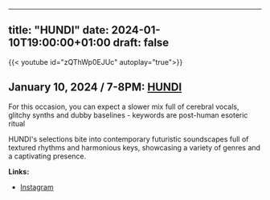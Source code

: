 
---
title: "HUNDI"
date: 2024-01-10T19:00:00+01:00
draft: false
---

{{< youtube id="zQThWp0EJUc" autoplay="true">}}

<!--Placeholder offline video-->
## January 10, 2024 / 7-8PM: [HUNDI](https://www.instagram.com/hundi___/)

For this occasion, you can expect a slower mix full of cerebral vocals, glitchy synths and dubby baselines - keywords are post-human esoteric ritual

HUNDI's selections bite into contemporary futuristic soundscapes full of textured rhythms and harmonious keys, showcasing a variety of genres and a captivating presence.

**Links:**
- [Instagram](https://www.instagram.com/hundi___/)

